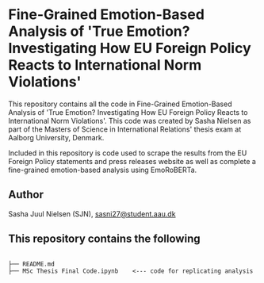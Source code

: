 # Fine-Grained Emotion-Based Analysis of 'True Emotion? Investigating How EU Foreign Policy Reacts to International Norm Violations'
This repository contains all the code in Fine-Grained Emotion-Based Analysis of 'True Emotion? Investigating How EU Foreign Policy Reacts to International Norm Violations'. This code was created by Sasha Nielsen as part of the Masters of Science in International Relations' thesis exam at Aalborg University, Denmark. 

Included in this repository is code used to scrape the results from the EU Foreign Policy statements and press releases website as well as complete a fine-grained emotion-based analysis using EmoRoBERTa. 

## Author
Sasha Juul Nielsen (SJN), [sasni27@student.aau.dk](mailto:sasni27@student.aau.dk)

## This repository contains the following

```

├── README.md       
├── MSc Thesis Final Code.ipynb    <--- code for replicating analysis

```
